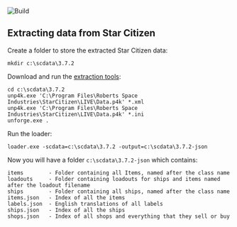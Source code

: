 ![Build](https://github.com/Mystou/scunpacked/workflows/Build/badge.svg)

## Extracting data from Star Citizen

Create a folder to store the extracted Star Citizen data:

```
mkdir c:\scdata\3.7.2
```

Download and run the [extraction tools](https://github.com/dolkensp/unp4k):

```
cd c:\scdata\3.7.2
unp4k.exe 'C:\Program Files\Roberts Space Industries\StarCitizen\LIVE\Data.p4k' *.xml
unp4k.exe 'C:\Program Files\Roberts Space Industries\StarCitizen\LIVE\Data.p4k' *.ini
unforge.exe .
```

Run the loader:

```
loader.exe -scdata=c:\scdata\3.7.2 -output=c:\scdata\3.7.2-json
```

Now you will have a folder `c:\scdata\3.7.2-json` which contains:

```
items        - Folder containing all Items, named after the class name
loadouts     - Folder containing loadouts for ships and items named after the loadout filename
ships        - Folder containing all ships, named after the class name
items.json   - Index of all the items
labels.json  - English translations of all labels
ships.json   - Index of all the ships
shops.json   - Index of all shops and everything that they sell or buy
```
